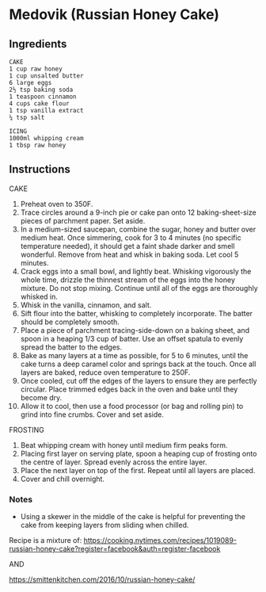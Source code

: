 # Medovik (Russian Honey Cake)


## Ingredients

    CAKE
    1 cup raw honey
    1 cup unsalted butter
    6 large eggs
    2½ tsp baking soda
    1 teaspoon cinnamon
    4 cups cake flour
    1 tsp vanilla extract
    ¼ tsp salt
    
    ICING
    1000ml whipping cream
    1 tbsp raw honey
    
## Instructions

CAKE
1. Preheat oven to 350F.
2. Trace circles around a 9-inch pie or cake pan onto 12 baking-sheet-size pieces of parchment paper. Set aside.
3. In a medium-sized saucepan, combine the sugar, honey and butter over medium heat. Once simmering, cook for 3 to 4 minutes (no specific temperature needed), it should get a faint shade darker and smell wonderful. Remove from heat and whisk in baking soda. Let cool 5 minutes.
4. Crack eggs into a small bowl, and lightly beat. Whisking vigorously the whole time, drizzle the thinnest stream of the eggs into the honey mixture. Do not stop mixing. Continue until all of the eggs are thoroughly whisked in.  
5. Whisk in the vanilla, cinnamon, and salt. 
7. Sift flour into the batter, whisking to completely incorporate. The batter should be completely smooth.
8. Place a piece of parchment tracing-side-down on a baking sheet, and spoon in a heaping 1/3 cup of batter. Use an offset spatula to evenly spread the batter to the edges. 
9. Bake as many layers at a time as possible, for 5 to 6 minutes, until the cake turns a deep caramel color and springs back at the touch. Once all layers are baked, reduce oven temperature to 250F.
10. Once cooled, cut off the edges of the layers to ensure they are perfectly circular. Place trimmed edges back in the oven and bake until they become dry.
11. Allow it to cool, then use a food processor (or bag and rolling pin) to grind into fine crumbs. Cover and set aside.


FROSTING
1. Beat whipping cream with honey until medium firm peaks form.
2. Placing first layer on serving plate, spoon a heaping cup of frosting onto the centre of layer. Spread evenly across the entire layer.
3. Place the next layer on top of the first. Repeat until all layers are placed.
4. Cover and chill overnight.

### Notes

* Using a skewer in the middle of the cake is helpful for preventing the cake from keeping layers from sliding when chilled.

Recipe is a mixture of:
https://cooking.nytimes.com/recipes/1019089-russian-honey-cake?register=facebook&auth=register-facebook

AND

https://smittenkitchen.com/2016/10/russian-honey-cake/

